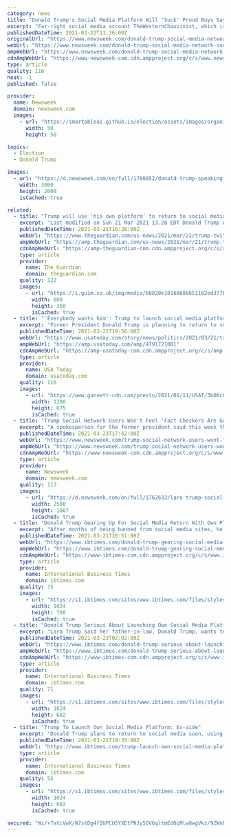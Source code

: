 ```yaml
---
category: news
title: "Donald Trump's Social Media Platform Will 'Suck' Proud Boys Say in Message Shared by Gab"
excerpt: "Far-right social media account TheWesternChauvinist, which is linked to the Proud Boys hate group, has said Donald Trump's planned social media network \"is going to suck,\" and competing network Gab has shared the message. Jason Miller, an adviser and ..."
publishedDateTime: 2021-03-22T11:36:00Z
originalUrl: "https://www.newsweek.com/donald-trump-social-media-network-suck-proud-boys-gab-1577719"
webUrl: "https://www.newsweek.com/donald-trump-social-media-network-suck-proud-boys-gab-1577719"
ampWebUrl: "https://www.newsweek.com/donald-trump-social-media-network-suck-proud-boys-gab-1577719?amp=1"
cdnAmpWebUrl: "https://www-newsweek-com.cdn.ampproject.org/c/s/www.newsweek.com/donald-trump-social-media-network-suck-proud-boys-gab-1577719?amp=1"
type: article
quality: 116
heat: -1
published: false

provider:
  name: Newsweek
  domain: newsweek.com
  images:
    - url: "https://smartableai.github.io/election/assets/images/organizations/newsweek.com-50x50.jpg"
      width: 50
      height: 50

topics:
  - Election
  - Donald Trump

images:
  - url: "https://d.newsweek.com/en/full/1760852/donald-trump-speaking.jpg"
    width: 3000
    height: 2000
    isCached: true

related:
  - title: "Trump will use 'his own platform’ to return to social media after Twitter ban"
    excerpt: "Last modified on Sun 21 Mar 2021 13.28 EDT Donald Trump will soon use “his own platform” to return to social media, an adviser said on Sunday, months after the former president was banned from Twitter for inciting the US Capitol riot. 'His new business ..."
    publishedDateTime: 2021-03-21T16:28:00Z
    webUrl: "https://www.theguardian.com/us-news/2021/mar/21/trump-twitter-ban-social-media-own-platform?share=facebook"
    ampWebUrl: "https://amp.theguardian.com/us-news/2021/mar/21/trump-twitter-ban-social-media-own-platform"
    cdnAmpWebUrl: "https://amp-theguardian-com.cdn.ampproject.org/c/s/amp.theguardian.com/us-news/2021/mar/21/trump-twitter-ban-social-media-own-platform"
    type: article
    provider:
      name: The Guardian
      domain: theguardian.com
    quality: 122
    images:
      - url: "https://i.guim.co.uk/img/media/b8820e18168688651182ed377b8200453cd4ec97/0_67_3662_2198/master/3662.jpg?width=300&quality=45&auto=format&fit=max&dpr=2&s=ddc69c23776ae3fcd0e41fb42a07b4da"
        width: 600
        height: 360
        isCached: true
  - title: "'Everybody wants him': Trump to launch social media platform in coming months, aide says"
    excerpt: "Former President Donald Trump is planning to return to social media with his own social network, according to spokesman Jason Miller. \"I do think that we're going to see President Trump returning to social media, probably in about two or three months here ..."
    publishedDateTime: 2021-03-21T19:56:00Z
    webUrl: "https://www.usatoday.com/story/news/politics/2021/03/21/trump-launch-social-media-platform-coming-months-aide-says/4791721001/"
    ampWebUrl: "https://amp.usatoday.com/amp/4791721001"
    cdnAmpWebUrl: "https://amp-usatoday-com.cdn.ampproject.org/c/s/amp.usatoday.com/amp/4791721001"
    type: article
    provider:
      name: USA Today
      domain: usatoday.com
    quality: 116
    images:
      - url: "https://www.gannett-cdn.com/presto/2021/01/11/USAT/3b00c057-9a08-4f94-97fd-87a281d4baf3-AP_Trump-Social_Media_Bans.jpg?auto=webp&crop=4089,2301,x0,y208&format=pjpg&width=1200"
        width: 1200
        height: 675
        isCached: true
  - title: "Trump Social Network Users Won't Feel 'Fact Checkers Are Going to Be All Over Them': Lara Trump"
    excerpt: "A spokesperson for the former president said this week the new social media platform likely will roll out within the next few months."
    publishedDateTime: 2021-03-23T17:42:00Z
    webUrl: "https://www.newsweek.com/trump-social-network-users-wont-feel-fact-checkers-are-going-all-over-them-lara-trump-1578190"
    ampWebUrl: "https://www.newsweek.com/trump-social-network-users-wont-feel-fact-checkers-are-going-all-over-them-lara-trump-1578190?amp=1"
    cdnAmpWebUrl: "https://www-newsweek-com.cdn.ampproject.org/c/s/www.newsweek.com/trump-social-network-users-wont-feel-fact-checkers-are-going-all-over-them-lara-trump-1578190?amp=1"
    type: article
    provider:
      name: Newsweek
      domain: newsweek.com
    quality: 113
    images:
      - url: "https://d.newsweek.com/en/full/1762633/lara-trump-social-networking-platform.jpg"
        width: 2500
        height: 1667
        isCached: true
  - title: "Donald Trump Gearing Up For Social Media Return With Own Platform"
    excerpt: "After months of being banned from social media sites, he's decided to launch his own site in the next few months."
    publishedDateTime: 2021-03-21T20:51:00Z
    webUrl: "https://www.ibtimes.com/donald-trump-gearing-social-media-return-own-platform-3166484"
    ampWebUrl: "https://www.ibtimes.com/donald-trump-gearing-social-media-return-own-platform-3166484?amp=1"
    cdnAmpWebUrl: "https://www-ibtimes-com.cdn.ampproject.org/c/s/www.ibtimes.com/donald-trump-gearing-social-media-return-own-platform-3166484?amp=1"
    type: article
    provider:
      name: International Business Times
      domain: ibtimes.com
    quality: 75
    images:
      - url: "https://s1.ibtimes.com/sites/www.ibtimes.com/files/styles/full/public/2021/03/20/donald-trump-seen-in-this-october-5-file.jpg"
        width: 1024
        height: 700
        isCached: true
  - title: "Donald Trump Serious About Launching Own Social Media Platform, Lara Trump Says"
    excerpt: "Lara Trump said her father-in-law, Donald Trump, wants to launch a social media platform that will give its users the freedom to say whatever they want."
    publishedDateTime: 2021-03-23T02:02:00Z
    webUrl: "https://www.ibtimes.com/donald-trump-serious-about-launching-own-social-media-platform-lara-trump-says-3167216"
    ampWebUrl: "https://www.ibtimes.com/donald-trump-serious-about-launching-own-social-media-platform-lara-trump-says-3167216?amp=1"
    cdnAmpWebUrl: "https://www-ibtimes-com.cdn.ampproject.org/c/s/www.ibtimes.com/donald-trump-serious-about-launching-own-social-media-platform-lara-trump-says-3167216?amp=1"
    type: article
    provider:
      name: International Business Times
      domain: ibtimes.com
    quality: 71
    images:
      - url: "https://s1.ibtimes.com/sites/www.ibtimes.com/files/styles/full/public/2021/03/21/donald-trump-appears-to-be-planning-a-return.jpg"
        width: 1024
        height: 682
        isCached: true
  - title: "Trump To Launch Own Social Media Platform: Ex-aide"
    excerpt: "Donald Trump plans to return to social media soon, using \"his own platform\" after being banned from Twitter and other outlets, a former advisor said Sunday. \"I do think that we're going to see president Trump returning to social media in probably about two ..."
    publishedDateTime: 2021-03-21T19:35:00Z
    webUrl: "https://www.ibtimes.com/trump-launch-own-social-media-platform-ex-aide-3166480"
    type: article
    provider:
      name: International Business Times
      domain: ibtimes.com
    quality: 55
    images:
      - url: "https://s1.ibtimes.com/sites/www.ibtimes.com/files/styles/full/public/2021/03/21/donald-trump-appears-to-be-planning-a-return.jpg"
        width: 1024
        height: 682
        isCached: true

secured: "Wi/+7atLVwX/N7stDg4fIUPCU5YXEtPNJy5GV6qltmEdOiMlw8wgVkz/9ZWnbosTqNtxPttnx3/3gSOlvMh+TkWjGOBH2cNqMa1yGxVUb95/h4wWel7lzoCKiQ1KHiUuO6x9byjptaB2ct+EcdFviuJ3t1ZU06lUWMNuSYHzdF1FPtWHPkxa2UrFEgmBqzay3yF2equgzYdI4kHUNHbiTyumIU4nJVjnRyBH9trSFYLPQv3V/9ohWy0HOzXxosaV7+Hv5KOU6JwtJQlctrRsFYrx4gsPRPAqZ3gxKWDxjVUw1c0vsUQSvpI8M1oeJ0mMuAQUS2oaL8YH2HmLd3vSPIbgpzmOrMSUHT1X8ELSqzc=;37ppSeJUTIkdZW7QUCMzkw=="
---
```


